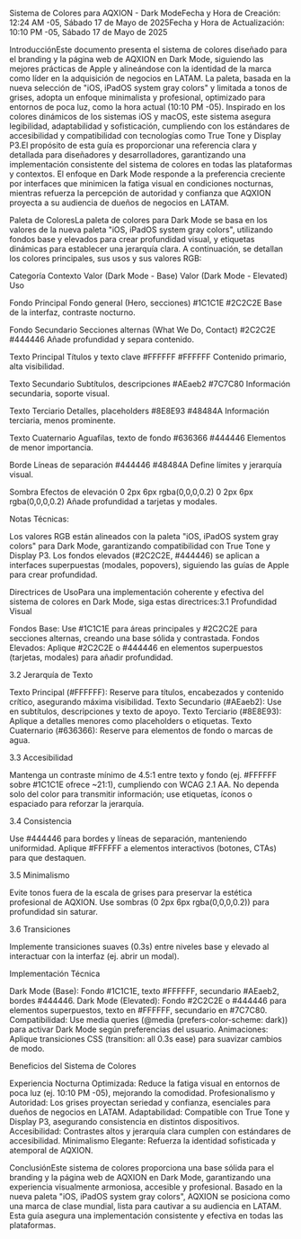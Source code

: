 Sistema de Colores para AQXION - Dark ModeFecha y Hora de Creación: 12:24 AM -05, Sábado 17 de Mayo de 2025Fecha y Hora de Actualización: 10:10 PM -05, Sábado 17 de Mayo de 2025

IntroducciónEste documento presenta el sistema de colores diseñado para el branding y la página web de AQXION en Dark Mode, siguiendo las mejores prácticas de Apple y alineándose con la identidad de la marca como líder en la adquisición de negocios en LATAM. La paleta, basada en la nueva selección de "iOS, iPadOS system gray colors" y limitada a tonos de grises, adopta un enfoque minimalista y profesional, optimizado para entornos de poca luz, como la hora actual (10:10 PM -05). Inspirado en los colores dinámicos de los sistemas iOS y macOS, este sistema asegura legibilidad, adaptabilidad y sofisticación, cumpliendo con los estándares de accesibilidad y compatibilidad con tecnologías como True Tone y Display P3.El propósito de esta guía es proporcionar una referencia clara y detallada para diseñadores y desarrolladores, garantizando una implementación consistente del sistema de colores en todas las plataformas y contextos. El enfoque en Dark Mode responde a la preferencia creciente por interfaces que minimicen la fatiga visual en condiciones nocturnas, mientras refuerza la percepción de autoridad y confianza que AQXION proyecta a su audiencia de dueños de negocios en LATAM.

Paleta de ColoresLa paleta de colores para Dark Mode se basa en los valores de la nueva paleta "iOS, iPadOS system gray colors", utilizando fondos base y elevados para crear profundidad visual, y etiquetas dinámicas para establecer una jerarquía clara. A continuación, se detallan los colores principales, sus usos y sus valores RGB:





Categoría
Contexto
Valor (Dark Mode - Base)
Valor (Dark Mode - Elevated)
Uso



Fondo Principal
Fondo general (Hero, secciones)
#1C1C1E
#2C2C2E
Base de la interfaz, contraste nocturno.


Fondo Secundario
Secciones alternas (What We Do, Contact)
#2C2C2E
#444446
Añade profundidad y separa contenido.


Texto Principal
Títulos y texto clave
#FFFFFF
#FFFFFF
Contenido primario, alta visibilidad.


Texto Secundario
Subtítulos, descripciones
#AEaeb2
#7C7C80
Información secundaria, soporte visual.


Texto Terciario
Detalles, placeholders
#8E8E93
#48484A
Información terciaria, menos prominente.


Texto Cuaternario
Aguafilas, texto de fondo
#636366
#444446
Elementos de menor importancia.


Borde
Líneas de separación
#444446
#48484A
Define límites y jerarquía visual.


Sombra
Efectos de elevación
0 2px 6px rgba(0,0,0,0.2)
0 2px 6px rgba(0,0,0,0.2)
Añade profundidad a tarjetas y modales.


Notas Técnicas:

Los valores RGB están alineados con la paleta "iOS, iPadOS system gray colors" para Dark Mode, garantizando compatibilidad con True Tone y Display P3.
Los fondos elevados (#2C2C2E, #444446) se aplican a interfaces superpuestas (modales, popovers), siguiendo las guías de Apple para crear profundidad.


Directrices de UsoPara una implementación coherente y efectiva del sistema de colores en Dark Mode, siga estas directrices:3.1 Profundidad Visual


Fondos Base: Use #1C1C1E para áreas principales y #2C2C2E para secciones alternas, creando una base sólida y contrastada.
Fondos Elevados: Aplique #2C2C2E o #444446 en elementos superpuestos (tarjetas, modales) para añadir profundidad.

3.2 Jerarquía de Texto

Texto Principal (#FFFFFF): Reserve para títulos, encabezados y contenido crítico, asegurando máxima visibilidad.
Texto Secundario (#AEaeb2): Use en subtítulos, descripciones y texto de apoyo.
Texto Terciario (#8E8E93): Aplique a detalles menores como placeholders o etiquetas.
Texto Cuaternario (#636366): Reserve para elementos de fondo o marcas de agua.

3.3 Accesibilidad

Mantenga un contraste mínimo de 4.5:1 entre texto y fondo (ej. #FFFFFF sobre #1C1C1E ofrece ~21:1), cumpliendo con WCAG 2.1 AA.
No dependa solo del color para transmitir información; use etiquetas, íconos o espaciado para reforzar la jerarquía.

3.4 Consistencia

Use #444446 para bordes y líneas de separación, manteniendo uniformidad.
Aplique #FFFFFF a elementos interactivos (botones, CTAs) para que destaquen.

3.5 Minimalismo

Evite tonos fuera de la escala de grises para preservar la estética profesional de AQXION.
Use sombras (0 2px 6px rgba(0,0,0,0.2)) para profundidad sin saturar.

3.6 Transiciones

Implemente transiciones suaves (0.3s) entre niveles base y elevado al interactuar con la interfaz (ej. abrir un modal).


Implementación Técnica


Dark Mode (Base): Fondo #1C1C1E, texto #FFFFFF, secundario #AEaeb2, bordes #444446.
Dark Mode (Elevated): Fondo #2C2C2E o #444446 para elementos superpuestos, texto en #FFFFFF, secundario en #7C7C80.
Compatibilidad: Use media queries (@media (prefers-color-scheme: dark)) para activar Dark Mode según preferencias del usuario.
Animaciones: Aplique transiciones CSS (transition: all 0.3s ease) para suavizar cambios de modo.


Beneficios del Sistema de Colores


Experiencia Nocturna Optimizada: Reduce la fatiga visual en entornos de poca luz (ej. 10:10 PM -05), mejorando la comodidad.
Profesionalismo y Autoridad: Los grises proyectan seriedad y confianza, esenciales para dueños de negocios en LATAM.
Adaptabilidad: Compatible con True Tone y Display P3, asegurando consistencia en distintos dispositivos.
Accesibilidad: Contrastes altos y jerarquía clara cumplen con estándares de accesibilidad.
Minimalismo Elegante: Refuerza la identidad sofisticada y atemporal de AQXION.


ConclusiónEste sistema de colores proporciona una base sólida para el branding y la página web de AQXION en Dark Mode, garantizando una experiencia visualmente armoniosa, accesible y profesional. Basado en la nueva paleta "iOS, iPadOS system gray colors", AQXION se posiciona como una marca de clase mundial, lista para cautivar a su audiencia en LATAM. Esta guía asegura una implementación consistente y efectiva en todas las plataformas.

